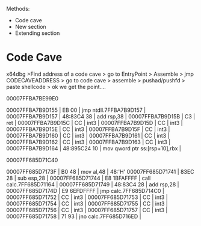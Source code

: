 Methods:
- Code cave
- New section
- Extending section

# Code Cave
x64dbg >Find address of a code cave >  go to EntryPoint > Assemble > jmp CODECAVEADDRESS > go to code cave > assemble > pushad/pushfd > paste shellcode > ok we get the point....

00007FFBA7BE99E0

00007FFBA7B9D155 | EB 00                    | jmp ntdll.7FFBA7B9D157                  |
00007FFBA7B9D157 | 48:83C4 38               | add rsp,38                              |
00007FFBA7B9D15B | C3                       | ret                                     |
00007FFBA7B9D15C | CC                       | int3                                    |
00007FFBA7B9D15D | CC                       | int3                                    |
00007FFBA7B9D15E | CC                       | int3                                    |
00007FFBA7B9D15F | CC                       | int3                                    |
00007FFBA7B9D160 | CC                       | int3                                    |
00007FFBA7B9D161 | CC                       | int3                                    |
00007FFBA7B9D162 | CC                       | int3                                    |
00007FFBA7B9D163 | CC                       | int3                                    |
00007FFBA7B9D164 | 48:895C24 10             | mov qword ptr ss:[rsp+10],rbx           |

00007FF685D71C40

00007FF685D7173F | B0 48                    | mov al,48                               | 48:'H'
00007FF685D71741 | 83EC 28                  | sub esp,28                              |
00007FF685D71744 | E8 1BFAFFFF              | call calc.7FF685D71164                  |
00007FF685D71749 | 48:83C4 28               | add rsp,28                              |
00007FF685D7174D | E9 6EFDFFFF              | jmp calc.7FF685D714C0                   |
00007FF685D71752 | CC                       | int3                                    |
00007FF685D71753 | CC                       | int3                                    |
00007FF685D71754 | CC                       | int3                                    |
00007FF685D71755 | CC                       | int3                                    |
00007FF685D71756 | CC                       | int3                                    |
00007FF685D71757 | CC                       | int3                                    |
00007FF685D71758 | 71 93                    | jno calc.7FF685D716ED                   |